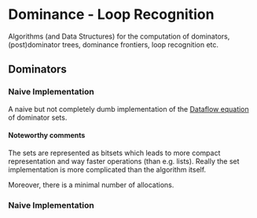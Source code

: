 # Dominance - Loop Recognition

Algorithms (and Data Structures) for the computation of dominators, (post)dominator trees, dominance frontiers,
loop recognition etc.

## Dominators

### Naive Implementation

A naive but not completely dumb implementation of
the [Dataflow equation](https://en.wikipedia.org/wiki/Dominator_(graph_theory)#Algorithms) of dominator sets.

#### Noteworthy comments
The sets are represented as bitsets which leads to more compact representation and
way faster operations (than e.g. lists). Really the set implementation is more complicated than the algorithm itself.

Moreover, there is a minimal number of allocations.

### Naive Implementation
